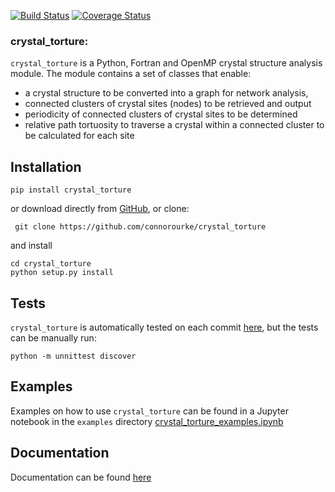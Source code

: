 
[![Build Status](https://travis-ci.com/connorourke/crystal_torture.svg?token=nTMqYYEUasQRTBsU6oCc&branch=master)](https://travis-ci.com/connorourke/crystal_torture.svg?token=nTMqYYEUasQRTBsU6oCc&branch=master)
[![Coverage Status](https://coveralls.io/repos/github/connorourke/crystal_torture/badge.svg?branch=master)](https://coveralls.io/github/connorourke/crystal_torture?branch=master)

### **crystal_torture:** 
 `crystal_torture` is a Python, Fortran and OpenMP crystal structure analysis module. The module contains a set of classes
that enable:

* a crystal structure to be converted into a graph for network analysis, 
* connected clusters of crystal sites (nodes) to be retrieved and output
* periodicity of connected clusters of crystal sites to be determined
* relative path tortuosity to traverse a crystal within a connected cluster to be calculated for each site
 
 
## Installation

```
pip install crystal_torture
```

or download directly from [GitHub](httpsL//github.com/connorourke/crystal_torture/releases), or clone:

```
 git clone https://github.com/connorourke/crystal_torture
```

 and install

```
cd crystal_torture
python setup.py install
```

## Tests

`crystal_torture` is automatically tested on each commit [here](httpsL//travis-ci.org/connorourke/crystal_torture), but the tests can be manually run:

```
python -m unnittest discover
```

## Examples
Examples on how to use `crystal_torture` can be found in a Jupyter notebook in the `examples` directory [crystal_torture_examples.ipynb](httpsL//nbviewer.jupyter.org/github/connorourke/crystal_torture/blob/master/examples/crystal_torture_examples.ipynb)

## Documentation
Documentation can be found  [here](https://crystal-torture.readthedocs.io/en/latest/)









<!Wrapping and compiling fortran with derived types:


compiling dist.f90:
f2py -c --opt='-O3' --f90flags='-fopenmp' -lgomp -m dist dist.f90



and for the tort.f90 case:

 gfortran -c -O3 -fPIC tort.f90
 f90wrap -v -m tort tort.f90
 f2py-f90wrap -c --opt='-O3' --f90flags='-fopenmp' -lgomp -m _tort f90wrap_tort.f90 tort.o





need to change the import statement in the produced tort.py to:

from crystal_torture import _tort



then import in cluster like:

from crystal_torture import tort

and access like:

tort.tort_mod.torture(n=4)-->

